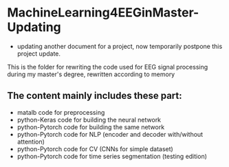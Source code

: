 # MachineLearning4EEGinMaster-Updating

* updating another document for a project, now temporarily postpone this project update.

This is the folder for rewriting the code used for EEG signal processing during my master's degree, rewritten according to memory

## The content mainly includes these part:
* matalb code for preprocessing
* python-Keras code for building the neural network
* python-Pytorch code for building the same network
* python-Pytorch code for NLP (encoder and decoder with/without attention)
* python-Pytorch code for CV (CNNs for simple dataset)
* python-Pytorch code for time series segmentation (testing edition)
